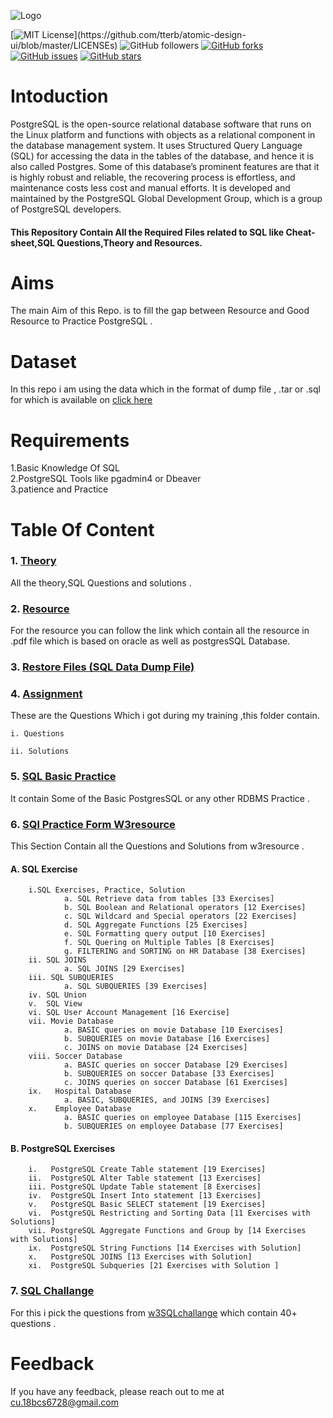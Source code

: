 ![Logo](https://cdn.sisense.com/wp-content/uploads/logo-connector-postgresql1.png)

[![MIT License](https://img.shields.io/apm/l/atomic-design-ui.svg?)](https://github.com/tterb/atomic-design-ui/blob/master/LICENSEs)
![GitHub followers](https://img.shields.io/github/followers/bibek376?style=plastic)
[![GitHub forks](https://img.shields.io/github/forks/bibek376/Postgres)](https://github.com/bibek376/Postgres/network)
[![GitHub issues](https://img.shields.io/github/issues/bibek376/Postgres)](https://github.com/bibek376/Postgres/issues)
[![GitHub stars](https://img.shields.io/github/stars/bibek376/Postgres)](https://github.com/bibek376/Postgres/stargazers)


# Intoduction
PostgreSQL is the open-source relational database software that runs on the Linux platform and functions with objects as a relational component in the database management system. It uses Structured Query Language (SQL) for accessing the data in the tables of the database, and hence it is also called Postgres. Some of this database’s prominent features are that it is highly robust and reliable, the recovering process is effortless, and maintenance costs less cost and manual efforts. It is developed and maintained by the PostgreSQL Global Development Group, which is a group of PostgreSQL developers.

#### This Repository Contain All the Required Files related to SQL like Cheat-sheet,SQL Questions,Theory and Resources.

# Aims
The main Aim of this Repo. is to fill the gap between Resource and Good Resource  to Practice  PostgreSQL .

# Dataset
In this repo i am using the data which in the format of dump file , .tar or .sql for which is available on [click here](https://github.com/bibek376/Postgres/tree/master/Sql_Data_Dump_File)

# Requirements
1.Basic Knowledge Of SQL<br>
2.PostgreSQL Tools like pgadmin4 or Dbeaver<br>
3.patience and Practice

# Table Of Content 

### 1.  [Theory ](https://github.com/bibek376/Postgres/tree/master/Hand_Written_Notes)
All the theory,SQL Questions and solutions .
### 2.  [Resource](https://github.com/bibek376/Postgres/tree/master/Bibek_Daii_Resources)<br>
For the resource you can follow the link which contain all the resource in .pdf file which is based on oracle as well as postgresSQL Database.
### 3.  [Restore Files (SQL Data Dump File)](https://github.com/bibek376/Postgres/tree/master/Sql_Data_Dump_File)
### 4.  [Assignment](https://github.com/bibek376/Postgres/tree/master/Assignment)
These are the Questions Which i got during my training ,this folder contain.

    i. Questions
    
    ii. Solutions
### 5.  [SQL Basic Practice](https://github.com/bibek376/Postgres/tree/master/Sql_Basic_Practice)
It contain Some of the Basic PostgresSQL or any other RDBMS Practice .


### 6.  [SQl Practice Form W3resource](https://github.com/bibek376/Postgres/tree/master/practice)
This Section Contain all the Questions and Solutions from w3resource .

####        A. SQL Exercise 

        i.SQL Exercises, Practice, Solution
                a. SQL Retrieve data from tables [33 Exercises]
                b. SQL Boolean and Relational operators [12 Exercises]
                c. SQL Wildcard and Special operators [22 Exercises]
                d. SQL Aggregate Functions [25 Exercises]
                e. SQL Formatting query output [10 Exercises]
                f. SQL Quering on Multiple Tables [8 Exercises]
                g. FILTERING and SORTING on HR Database [38 Exercises]
        ii. SQL JOINS
                a. SQL JOINS [29 Exercises]
        iii. SQL SUBQUERIES
                a. SQL SUBQUERIES [39 Exercises]
        iv. SQL Union
        v.  SQL View
        vi. SQL User Account Management [16 Exercise]
        vii. Movie Database
                a. BASIC queries on movie Database [10 Exercises]
                b. SUBQUERIES on movie Database [16 Exercises]
                c. JOINS on movie Database [24 Exercises]
        viii. Soccer Database
                a. BASIC queries on soccer Database [29 Exercises]
                b. SUBQUERIES on soccer Database [33 Exercises]
                c. JOINS queries on soccer Database [61 Exercises]
        ix.   Hospital Database
                a. BASIC, SUBQUERIES, and JOINS [39 Exercises]
        x.    Employee Database
                a. BASIC queries on employee Database [115 Exercises]
                b. SUBQUERIES on employee Database [77 Exercises]

####     B. PostgreSQL Exercises

        i.   PostgreSQL Create Table statement [19 Exercises]
        ii.  PostgreSQL Alter Table statement [13 Exercises]
        iii. PostgreSQL Update Table statement [8 Exercises]
        iv.  PostgreSQL Insert Into statement [13 Exercises]
        v.   PostgreSQL Basic SELECT statement [19 Exercises]
        vi.  PostgreSQL Restricting and Sorting Data [11 Exercises with Solutions] 
        vii. PostgreSQL Aggregate Functions and Group by [14 Exercises with Solutions]
        ix.  PostgreSQL String Functions [14 Exercises with Solution]
        x.   PostgreSQL JOINS [13 Exercises with Solution]
        xi.  PostgreSQL Subqueries [21 Exercises with Solution ]
### 7. [SQL Challange](https://github.com/bibek376/Postgres/tree/master/SQL_Challange_By_W3resource)
For this i pick the questions from [w3SQLchallange](https://www.w3resource.com/sql-exercises/challenges-1/index.php)
which contain 40+ questions .

# Feedback

If you have any feedback, please reach out to me at cu.18bcs6728@gmail.com
